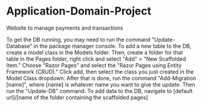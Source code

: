 # Application-Domain-Project
Website to manage payments and transactions


To get the DB running, you may need to run the command "Update-Database" in the package manager console.
To add a new table to the DB, create a model class in the Models folder. Then, create a folder for that table in the Pages folder, right click and select "Add" > "New Scaffolded Item." Choose "Razor Pages" and select the "Razor Pages using Entity Framework (CRUD)." Click add, then select the class you just created in the Model Class dropdown. After that is done, run the command "Add-Migration [name]", where [name] is whatever name you want to give the update. Then run the "Update-DB" command. 
To add data to the DB, navigate to [default url]/[name of the folder containing the scaffolded pages]
